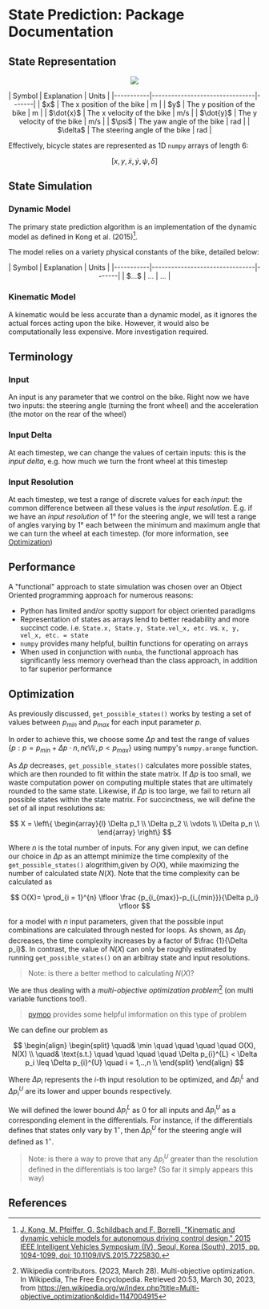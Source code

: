 # State Prediction: Package Documentation

## State Representation

<p align="center">
  <img src="https://miro.medium.com/v2/resize:fit:720/format:webp/1*A5wYkyE1d_6tg_BUrpMOeg.png" />
</p>

<center>
| Symbol    | Explanation                    | Units |
|-----------|--------------------------------|-------|
| $x$       | The x position of the bike     | m     |
| $y$       | The y position of the bike     | m     |
| $\dot{x}$ | The x velocity of the bike     | m/s   |
| $\dot{y}$ | The y velocity of the bike     | m/s   |
| $\psi$    | The yaw angle of the bike      | rad   |
| $\delta$  | The steering angle of the bike | rad   |
</center>

Effectively, bicycle states are represented as 1D `numpy` arrays of length 6:

$$[x, y, \dot{x}, \dot{y}, \psi, \delta]$$

## State Simulation

### Dynamic Model

The primary state prediction algorithm is an implementation of the dynamic model
as defined in Kong et al. (2015)[^1].

The model relies on a variety physical constants of the bike, detailed below:

<center>
| Symbol    | Explanation                    | Units |
|-----------|--------------------------------|-------|
| $...$     | ...                            | ...   |
</center>

### Kinematic Model

A kinematic would be less accurate than a dynamic model, as it ignores the
actual forces acting upon the bike. However, it would also be computationally
less expensive. More investigation required.  

## Terminology

### Input

An input is any parameter that we control on the bike. Right now we have two
inputs: the steering angle (turning the front wheel) and the acceleration (the
motor on the rear of the wheel)

### Input Delta

At each timestep, we can change the values of certain inputs: this is the *input delta*, e.g. how much we turn the front wheel at this timestep  

### Input Resolution

At each timestep, we test a range of discrete values for each *input*: the
common difference between all these values is the *input resolution*.
E.g. if we have an *input resolution* of 1&deg; for the steering angle, we will
test a range of angles varying by 1&deg; each between the
minimum and maximum angle that we can turn the wheel at each timestep. (for more information, see [Optimization](#optimization))

## Performance

A "functional" approach to state simulation was chosen over an Object Oriented programming approach for numerous reasons:

- Python has limited and/or spotty support for object oriented paradigms
- Representation of states as arrays lend to better readability and more
  succinct code. i.e. `State.x, State.y, State.vel_x, etc.` vs.
  `x, y, vel_x, etc. = state`
- `numpy` provides many helpful, builtin functions for operating on arrays
- When used in conjunction with `numba`, the functional approach has
  significantly less memory overhead than the class approach, in addition to far superior performance

## Optimization

As previously discussed, `get_possible_states()` works by testing a set of
values between $p_{min}$ and $p_{max}$ for each input parameter $p$.

In order to achieve this, we choose some $\Delta p$ and test the range of values
$\{p : p = p_{min} + \Delta p \cdot n, n \epsilon \mathbb{W}, p < p_{max}\}$
using numpy's `numpy.arange` function.

As $\Delta p$ decreases, `get_possible_states()` calculates more possible states, which are then rounded to fit within the state matrix. If $\Delta p$  is too
small, we waste computation power on computing multiple states that are
ultimately rounded to the same state. Likewise, if $\Delta p$ is too large, we
fail to return all possible states within the state matrix. For succinctness, we
will define the set of all input resolutions as:

$$
X = \left\{
    \begin{array}{l}
        \Delta p_1 \\
        \Delta p_2 \\
        \vdots     \\
        \Delta p_n \\
    \end{array}
\right\}
$$

Where $n$ is the total number of inputs. For any given input, we can define our choice in $\Delta p$ as an attempt minimize the time complexity of the `get_possible_states()` alogrithim,given by $O(X)$, while maximizing the number
of calculated state $N(X)$. Note that the time complexity can be calculated as

$$ O(X)= \prod_{i = 1}^{n} \lfloor \frac {p_{i_{max}}-p_{i_{min}}}{\Delta p_i} \rfloor $$

for a model with $n$ input parameters, given that the possible input
combinations are calculated through nested for loops. As shown, as $\Delta p_i$ decreases, the time complexity increases by a factor of $\frac {1}{\Delta p_i}$.
In contrast, the value of $N(X)$ can only be roughly estimated by running `get_possible_states()` 
on an arbitray state and input resolutions.

> Note: is there a better method to calculating $N(X)$?


We are thus dealing with a *multi-objective optimization problem*[^2] (on multi variable functions too!).

> [pymoo](https://pymoo.org/getting_started/preface.html) provides some helpful imformation on this type of problem

We can define our problem as 


$$
\begin{align}
\begin{split}
\quad& \min \quad \quad \quad \quad O(X), N(X) \\
\quad& \text{s.t.} \quad \quad \quad \quad \Delta p_{i}^{L} < \Delta p_i \leq \Delta p_{i}^{U}  \quad i = 1,..,n \\
\end{split}
\end{align}
$$

Where $\Delta p_i$ represents the $i$-th input resolution to be optimized, and $\Delta p_{i}^{L}$ and $\Delta p_{i}^{U}$ are its lower and upper bounds
respectively.

We will defined the lower bound $\Delta p_{i}^{L}$ as $0$ for all inputs and
$\Delta p_{i}^{U}$ as a corresponding element in the differentials. For
instance, if the differentials defines that states only vary by $1^{\circ}$,
then $\Delta p_{i}^{U}$ for the steering angle will defined as $1^{\circ}$.

> Note: is there a way to prove that any $\Delta p_{i}^{U}$ greater than the resolution defined in the differentials is too large? (So far it simply appears
> this way)

## References

[^1]: [J. Kong, M. Pfeiffer, G. Schildbach and F. Borrelli, "Kinematic and dynamic vehicle models for autonomous driving control design," 2015 IEEE Intelligent Vehicles Symposium (IV), Seoul, Korea (South), 2015, pp. 1094-1099, doi: 10.1109/IVS.2015.7225830.](https://ieeexplore.ieee.org/document/7225830)
[^2]: Wikipedia contributors. (2023, March 28). Multi-objective optimization. In Wikipedia, The Free Encyclopedia. Retrieved 20:53, March 30, 2023, from https://en.wikipedia.org/w/index.php?title=Multi-objective_optimization&oldid=1147004915
